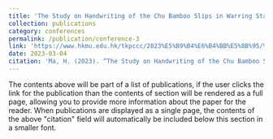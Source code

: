 ```yaml
---
title: 'The Study on Handwriting of the Chu Bamboo Slips in Warring States Period Collected by Anhui University 出土文獻字跡「馴化」的方式與基本類型：以安大簡《詩》字跡為中心的考察'
collection: publications
category: conferences
permalink: /publication/conference-3
link: 'https://www.hkmu.edu.hk/tkpccc/2023%E5%B9%B4%E6%B4%BB%E5%8B%95/%E3%80%8C%E6%96%B0%E6%9D%90%E6%96%99%E8%88%87%E6%96%B0%E6%96%B9%E6%B3%95%E3%80%8D%EF%BC%9A%E7%AC%AC%E4%BA%8C%E5%B1%86%E6%96%87%E5%8F%B2%E7%A0%94%E7%A9%B6%E9%A6%99%E6%B8%AF%E9%9D%92%E5%B9%B4%E5%AD%B8/'
date: 2023-03-04
citation: 'Ma, H. (2023). “The Study on Handwriting of the Chu Bamboo Slips in Warring States Period Collected by Anhui University” [Paper presentation]. Hong Kong Youth Scholars Forum on Literature and History Studies, Hong Kong.'
---
```


The contents above will be part of a list of publications, if the user clicks the link for the publication than the contents of section will be rendered as a full page, allowing you to provide more information about the paper for the reader. When publications are displayed as a single page, the contents of the above "citation" field will automatically be included below this section in a smaller font.
